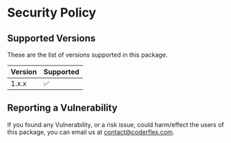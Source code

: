 # Security Policy

## Supported Versions
These are the list of versions supported in this package.

| Version | Supported          |
| ------- | ------------------ |
| 1.x.x   | :white_check_mark: |

## Reporting a Vulnerability

If you found any Vulnerability, or a risk issue, could harm/effect the users of this package, you can email us at contact@coderflex.com.
